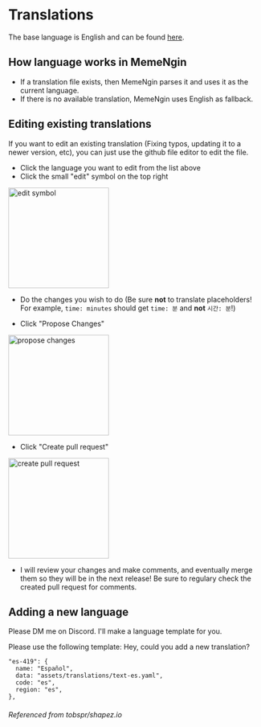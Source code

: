 # Translations
The base language is English and can be found [here](text-en.yaml).

## How language works in MemeNgin
- If a translation file exists, then MemeNgin parses it and uses it as the current language.
- If there is no available translation, MemeNgin uses English as fallback.

## Editing existing translations
If you want to edit an existing translation (Fixing typos, updating it to a newer version, etc), you can just use the github file editor to edit the file.

-   Click the language you want to edit from the list above
-   Click the small "edit" symbol on the top right

<img src="https://i.imgur.com/gZnUQoe.png" alt="edit symbol" width="200">

-   Do the changes you wish to do (Be sure **not** to translate placeholders! For example, `time: minutes` should get `time: 분` and **not** `시간: 분`!)

-   Click "Propose Changes"

<img src="https://i.imgur.com/zc0SPs3.png" alt="propose changes" width="200">

-   Click "Create pull request"

<img src="https://i.imgur.com/oVljvRE.png" alt="create pull request" width="200">

-   I will review your changes and make comments, and eventually merge them so they will be in the next release! Be sure to regulary check the created pull request for comments.

## Adding a new language
Please DM me on Discord. I'll make a language template for you.

Please use the following template:
Hey, could you add a new translation?

```
"es-419": {
  name: "Español",
  data: "assets/translations/text-es.yaml",
  code: "es",
  region: "es",
},
```
<h6> Referenced from tobspr/shapez.io </h6>